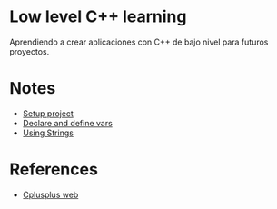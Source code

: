 # Low level C++ learning

Aprendiendo a crear aplicaciones con C++
de bajo nivel para futuros proyectos.

# Notes
- [Setup project](./docs/Setup.md)
- [Declare and define vars](./docs/Declarations.md)
- [Using Strings](./docs/Strings.md)

# References

- [Cplusplus web](https://cplusplus.com/doc/tutorial)
